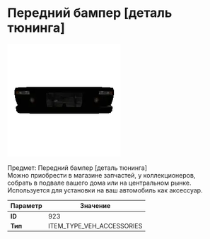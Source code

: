 # Передний бампер [деталь тюнинга]

![Item Image](../img/923.webp?raw=true)

Предмет: Передний бампер [деталь тюнинга]<br>Можно приобрести в магазине запчастей, у коллекционеров,<br>собрать в подвале вашего дома или на центральном рынке.<br>Используется для установки на ваш автомобиль как аксессуар.


| Параметр | Значение |
|----------|----------|
| **ID** | 923 |
| **Тип** | ITEM_TYPE_VEH_ACCESSORIES |

